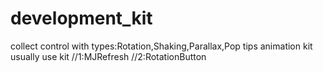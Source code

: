 # development_kit
collect control with types:Rotation,Shaking,Parallax,Pop tips 
animation kit usually use kit
//1:MJRefresh
//2:RotationButton
